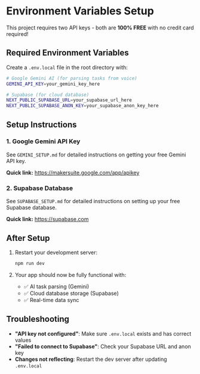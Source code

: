 # Environment Variables Setup

This project requires two API keys - both are **100% FREE** with no credit card required!

## Required Environment Variables

Create a `.env.local` file in the root directory with:

```bash
# Google Gemini AI (for parsing tasks from voice)
GEMINI_API_KEY=your_gemini_key_here

# Supabase (for cloud database)
NEXT_PUBLIC_SUPABASE_URL=your_supabase_url_here
NEXT_PUBLIC_SUPABASE_ANON_KEY=your_supabase_anon_key_here
```

## Setup Instructions

### 1. Google Gemini API Key

See `GEMINI_SETUP.md` for detailed instructions on getting your free Gemini API key.

**Quick link:** https://makersuite.google.com/app/apikey

### 2. Supabase Database

See `SUPABASE_SETUP.md` for detailed instructions on setting up your free Supabase database.

**Quick link:** https://supabase.com

## After Setup

1. Restart your development server:
   ```bash
   npm run dev
   ```

2. Your app should now be fully functional with:
   - ✅ AI task parsing (Gemini)
   - ✅ Cloud database storage (Supabase)
   - ✅ Real-time data sync

## Troubleshooting

- **"API key not configured"**: Make sure `.env.local` exists and has correct values
- **"Failed to connect to Supabase"**: Check your Supabase URL and anon key
- **Changes not reflecting**: Restart the dev server after updating `.env.local`


